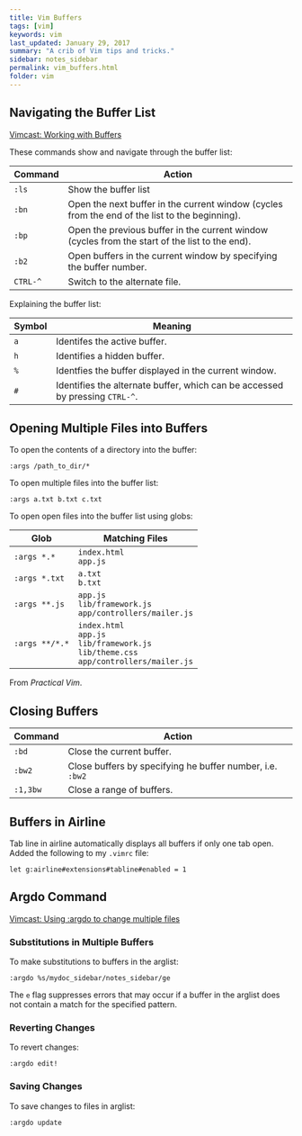 ```yaml
---
title: Vim Buffers 
tags: [vim]
keywords: vim 
last_updated: January 29, 2017
summary: "A crib of Vim tips and tricks."
sidebar: notes_sidebar
permalink: vim_buffers.html
folder: vim 
---
```



## Navigating the Buffer List 

[Vimcast: Working with Buffers](http://vimcasts.org/episodes/working-with-buffers/)

These commands show and navigate through the buffer list: 

Command  | Action
----     |  ------
`:ls` |  Show the buffer list
`:bn` | Open the next buffer in the current window (cycles from the end of the list to the beginning).
`:bp` |  Open the previous buffer in the current window (cycles from the start of the list to the end).
`:b2` |  Open buffers in the current window by specifying the buffer number.
`CTRL-^` |   Switch to the alternate file.


Explaining the buffer list:

Symbol  |  Meaning
----     |  ------
`a`  | Identifes the active buffer.
`h` | Identifies a hidden buffer.
`%` | Identfies the buffer displayed in the current window.
`#` | Identifies the alternate buffer, which can be accessed by pressing `CTRL-^`.


## Opening Multiple Files into Buffers

To open the contents of a directory into the buffer:

```
:args /path_to_dir/*
```

To open multiple files into the buffer list:

```
:args a.txt b.txt c.txt 
```

To open open files into the buffer list using globs:

Glob | Matching Files
--- | ---
`:args *.*` | `index.html` <br/> `app.js`
`:args *.txt` | `a.txt` <br/> `b.txt`
`:args **.js` | `app.js` <br/> `lib/framework.js` <br/> `app/controllers/mailer.js`
`:args **/*.*` | `index.html` </br> `app.js` <br/> `lib/framework.js` <br/> `lib/theme.css` <br/>  `app/controllers/mailer.js`

From _Practical Vim_.

## Closing Buffers

Command  | Action
----     |  ------
`:bd` | Close the current buffer.
`:bw2` | Close buffers by specifying he buffer number, i.e. `:bw2`
`:1,3bw` | Close a range of buffers.


## Buffers in Airline

Tab line in airline automatically displays all buffers if only one tab open. Added the following to my `.vimrc` file:

```
let g:airline#extensions#tabline#enabled = 1
```

## Argdo Command

[Vimcast: Using :argdo to change multiple files](http://vimcasts.org/episodes/using-argdo-to-change-multiple-files/)

### Substitutions in Multiple Buffers 

To make substitutions to buffers in the arglist:

```
:argdo %s/mydoc_sidebar/notes_sidebar/ge
```
The `e` flag suppresses errors that may occur if a buffer in the arglist does not contain a match for the specified pattern.

### Reverting Changes

To revert changes:

```
:argdo edit!
```

### Saving Changes

To save changes to files in arglist:

```
:argdo update
```
